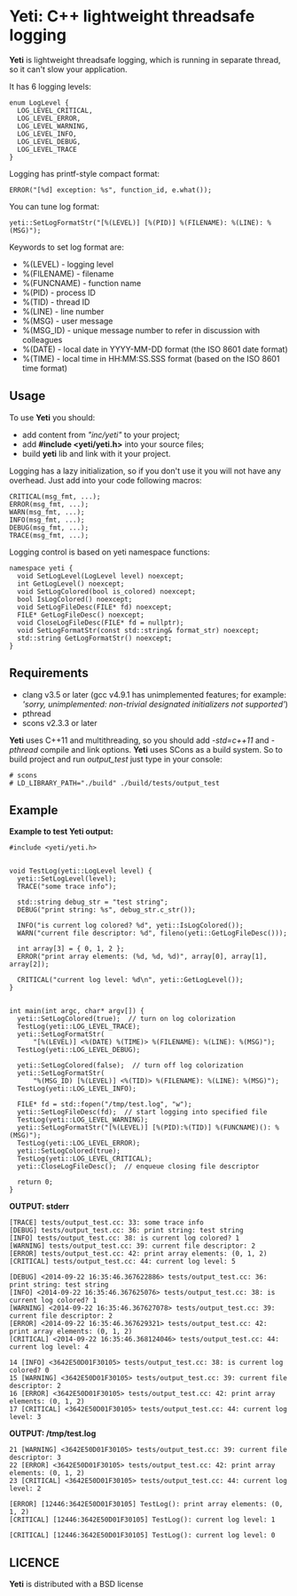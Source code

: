 Yeti: C++ lightweight threadsafe logging
========================================

__Yeti__ is lightweight threadsafe logging, which is running in separate thread,
so it can't slow your application. 

It has 6 logging levels:
~~~~~~
enum LogLevel {
  LOG_LEVEL_CRITICAL,
  LOG_LEVEL_ERROR,
  LOG_LEVEL_WARNING,
  LOG_LEVEL_INFO,
  LOG_LEVEL_DEBUG,
  LOG_LEVEL_TRACE
}
~~~~~~

Logging has printf-style compact format:
~~~~~~
ERROR("[%d] exception: %s", function_id, e.what());
~~~~~~

You can tune log format:
~~~~~~
yeti::SetLogFormatStr("[%(LEVEL)] [%(PID)] %(FILENAME): %(LINE): %(MSG)");
~~~~~~

Keywords to set log format are:
* %(LEVEL)    - logging level
* %(FILENAME) - filename
* %(FUNCNAME) - function name
* %(PID)      - process ID
* %(TID)      - thread ID
* %(LINE)     - line number
* %(MSG)      - user message
* %(MSG_ID)   - unique message number to refer in discussion with colleagues
* %(DATE)     - local date in YYYY-MM-DD format (the ISO 8601 date format)
* %(TIME)     - local time in HH:MM:SS.SSS format (based on the ISO 8601 time format)

## Usage

To use __Yeti__ you should:
* add content from _"inc/yeti"_ to your project;
* add __#include <yeti/yeti.h>__ into your source files;
* build __yeti__ lib and link with it your project.

Logging has a lazy initialization, so if you don't use it you will not have any
overhead. Just add into your code following macros:
~~~~~~
CRITICAL(msg_fmt, ...);
ERROR(msg_fmt, ...);
WARN(msg_fmt, ...);
INFO(msg_fmt, ...);
DEBUG(msg_fmt, ...);
TRACE(msg_fmt, ...);
~~~~~~

Logging control is based on yeti namespace functions:
~~~~~~
namespace yeti {
  void SetLogLevel(LogLevel level) noexcept;
  int GetLogLevel() noexcept;
  void SetLogColored(bool is_colored) noexcept;
  bool IsLogColored() noexcept;
  void SetLogFileDesc(FILE* fd) noexcept;
  FILE* GetLogFileDesc() noexcept;
  void CloseLogFileDesc(FILE* fd = nullptr);
  void SetLogFormatStr(const std::string& format_str) noexcept;
  std::string GetLogFormatStr() noexcept;
}
~~~~~~

## Requirements

* clang v3.5 or later (gcc v4.9.1 has unimplemented features; for example: _'sorry, unimplemented: non-trivial designated initializers not supported'_)
* pthread
* scons v2.3.3 or later

__Yeti__ uses C++11 and multithreading, so you should add *-std=c++11* and *-pthread* compile and link options.
__Yeti__ uses SCons as a build system. So to build project and run *output_test* just type in your console:

~~~~~~
# scons
# LD_LIBRARY_PATH="./build" ./build/tests/output_test
~~~~~~

## Example

__Example to test Yeti output:__
~~~~~~
#include <yeti/yeti.h>


void TestLog(yeti::LogLevel level) {
  yeti::SetLogLevel(level);
  TRACE("some trace info");

  std::string debug_str = "test string";
  DEBUG("print string: %s", debug_str.c_str());

  INFO("is current log colored? %d", yeti::IsLogColored());
  WARN("current file descriptor: %d", fileno(yeti::GetLogFileDesc()));

  int array[3] = { 0, 1, 2 };
  ERROR("print array elements: (%d, %d, %d)", array[0], array[1], array[2]);

  CRITICAL("current log level: %d\n", yeti::GetLogLevel());
}


int main(int argc, char* argv[]) {
  yeti::SetLogColored(true);  // turn on log colorization
  TestLog(yeti::LOG_LEVEL_TRACE);
  yeti::SetLogFormatStr(
      "[%(LEVEL)] <%(DATE) %(TIME)> %(FILENAME): %(LINE): %(MSG)");
  TestLog(yeti::LOG_LEVEL_DEBUG);

  yeti::SetLogColored(false);  // turn off log colorization
  yeti::SetLogFormatStr(
      "%(MSG_ID) [%(LEVEL)] <%(TID)> %(FILENAME): %(LINE): %(MSG)");
  TestLog(yeti::LOG_LEVEL_INFO);

  FILE* fd = std::fopen("/tmp/test.log", "w");
  yeti::SetLogFileDesc(fd);  // start logging into specified file
  TestLog(yeti::LOG_LEVEL_WARNING);
  yeti::SetLogFormatStr("[%(LEVEL)] [%(PID):%(TID)] %(FUNCNAME)(): %(MSG)");
  TestLog(yeti::LOG_LEVEL_ERROR);
  yeti::SetLogColored(true);
  TestLog(yeti::LOG_LEVEL_CRITICAL);
  yeti::CloseLogFileDesc();  // enqueue closing file descriptor

  return 0;
}
~~~~~~

__OUTPUT: stderr__
~~~~~~
[TRACE] tests/output_test.cc: 33: some trace info
[DEBUG] tests/output_test.cc: 36: print string: test string
[INFO] tests/output_test.cc: 38: is current log colored? 1
[WARNING] tests/output_test.cc: 39: current file descriptor: 2
[ERROR] tests/output_test.cc: 42: print array elements: (0, 1, 2)
[CRITICAL] tests/output_test.cc: 44: current log level: 5

[DEBUG] <2014-09-22 16:35:46.367622886> tests/output_test.cc: 36: print string: test string
[INFO] <2014-09-22 16:35:46.367625076> tests/output_test.cc: 38: is current log colored? 1
[WARNING] <2014-09-22 16:35:46.367627078> tests/output_test.cc: 39: current file descriptor: 2
[ERROR] <2014-09-22 16:35:46.367629321> tests/output_test.cc: 42: print array elements: (0, 1, 2)
[CRITICAL] <2014-09-22 16:35:46.368124046> tests/output_test.cc: 44: current log level: 4

14 [INFO] <3642E50D01F30105> tests/output_test.cc: 38: is current log colored? 0
15 [WARNING] <3642E50D01F30105> tests/output_test.cc: 39: current file descriptor: 2
16 [ERROR] <3642E50D01F30105> tests/output_test.cc: 42: print array elements: (0, 1, 2)
17 [CRITICAL] <3642E50D01F30105> tests/output_test.cc: 44: current log level: 3
~~~~~~

__OUTPUT: /tmp/test.log__
~~~~~~
21 [WARNING] <3642E50D01F30105> tests/output_test.cc: 39: current file descriptor: 3
22 [ERROR] <3642E50D01F30105> tests/output_test.cc: 42: print array elements: (0, 1, 2)
23 [CRITICAL] <3642E50D01F30105> tests/output_test.cc: 44: current log level: 2

[ERROR] [12446:3642E50D01F30105] TestLog(): print array elements: (0, 1, 2)
[CRITICAL] [12446:3642E50D01F30105] TestLog(): current log level: 1

[CRITICAL] [12446:3642E50D01F30105] TestLog(): current log level: 0
~~~~~~

## LICENCE

__Yeti__ is distributed with a BSD license
